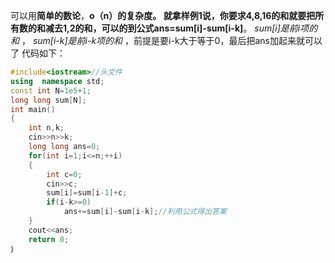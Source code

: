 可以用**简单的数论**，**o（n）**的复杂度。
就拿样例1说，你要求4,8,16的和就要把所有数的和减去1,2的和，可以的到公式**ans=sum[i]-sum[i-k]**。
 _sum[i]是前i项的和_ ， _sum[i-k]是前i-k项的和_ ，前提是要i-k大于等于0，最后把ans加起来就可以了
代码如下：
```cpp
#include<iostream>//头文件
using  namespace std;
const int N=1e5+1;
long long sum[N];
int main()
{
	int n,k;
	cin>>n>>k;
	long long ans=0;
	for(int i=1;i<=n;++i)
	{
		int c=0;
		cin>>c;
		sum[i]=sum[i-1]+c; 
		if(i-k>=0)
			ans+=sum[i]-sum[i-k];//利用公式得出答案
	}
	cout<<ans;
	return 0;
｝
```